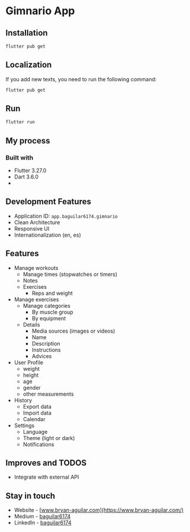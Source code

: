 # Gimnario App

## Installation

```bash
flutter pub get
```

## Localization

If you add new texts, you need to run the following command:

```bash
flutter pub get
```

## Run

```bash
flutter run
```

## My process

### Built with

- Flutter 3.27.0
- Dart 3.6.0
- 

## Development Features

- Application ID: `app.baguilar6174.gimnario`
- Clean Architecture
- Responsive UI
- Internationalization (en, es)

## Features

- Manage workouts
  - Manage times (stopwatches or timers)
  - Notes
  - Exercises
    - Reps and weight
- Manage exercises
  - Manage categories
    - By muscle group
    - By equipment
  - Details
    - Media sources (images or videos)
    - Name
    - Description
    - Instructions
    - Advices
- User Profile
  - weight
  - height
  - age
  - gender
  - other measurements
- History
  - Export data
  - Import data
  - Calendar
- Settings
  - Language
  - Theme (light or dark)
  - Notifications

## Improves and TODOS

- Integrate with external API

## Stay in touch

- Website - [www.bryan-aguilar.com](https://www.bryan-aguilar.com/)
- Medium - [baguilar6174](https://baguilar6174.medium.com/)
- LinkedIn - [baguilar6174](https://www.linkedin.com/in/baguilar6174)